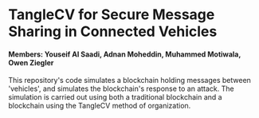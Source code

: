 # TangleCV for Secure Message Sharing in Connected Vehicles
#### Members: Youseif Al Saadi, Adnan Moheddin, Muhammed Motiwala, Owen Ziegler

This repository's code simulates a blockchain holding messages between 'vehicles', and simulates the blockchain's response to an attack. The simulation is carried out using both a traditional blockchain and a blockchain using the TangleCV method of organization.
